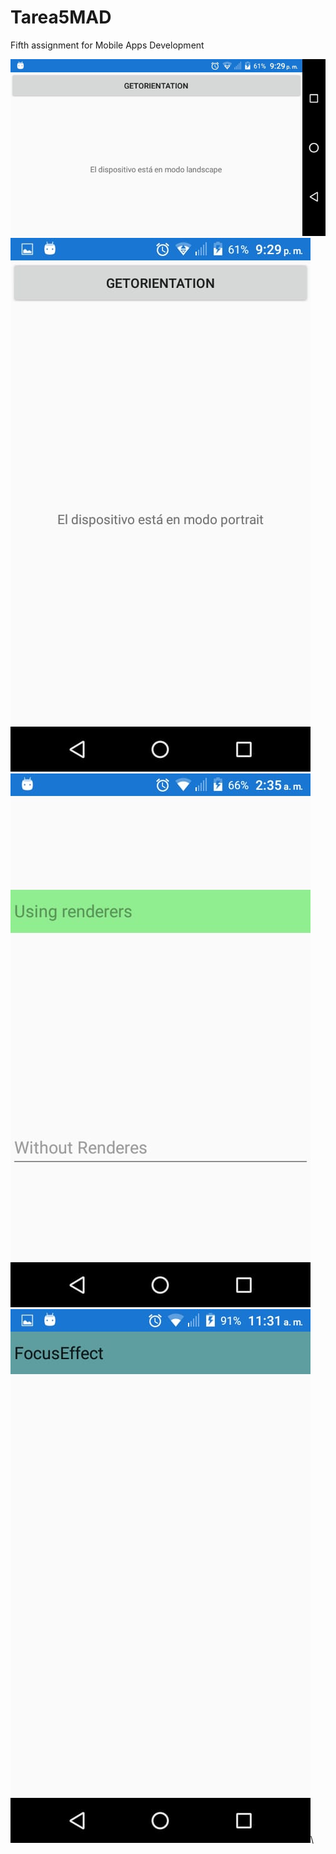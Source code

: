 # Tarea5MAD
 Fifth assignment for Mobile Apps Development
 
![](Images/P1.jpeg)\
![](Images/P2.jpeg)\
![](Images/P3.jpeg)\
![](Images/P4.jpeg)\

